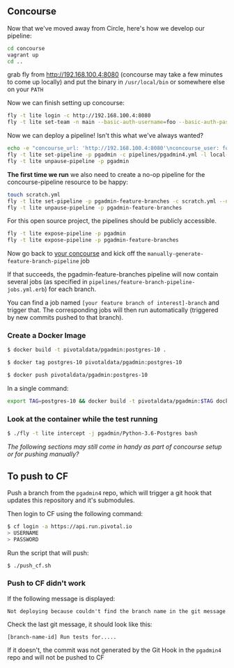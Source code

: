 
## Concourse

Now that we've moved away from Circle, here's how we develop our pipeline:


```bash
cd concourse
vagrant up
cd ..
```

grab fly from <http://192.168.100.4:8080> (concourse may take a few minutes to come up locally)
and put the binary in `/usr/local/bin` or somewhere else on your `PATH`

Now we can finish setting up concourse:
```bash
fly -t lite login -c http://192.168.100.4:8080
fly -t lite set-team -n main --basic-auth-username=foo --basic-auth-password=bar
```

Now we can deploy a pipeline! Isn't this what we've always wanted?
```bash
echo -e "concourse_url: 'http://192.168.100.4:8080'\nconcourse_user: foo\nconcourse_pw: bar" > local-concourse-config.yml
fly -t lite set-pipeline -p pgadmin -c pipelines/pgadmin4.yml -l local-concourse-config.yml
fly -t lite unpause-pipeline -p pgadmin
```

**The first time we run** we also need to create a no-op pipeline for the concourse-pipeline resource to be happy:
```bash
touch scratch.yml
fly -t lite set-pipeline -p pgadmin-feature-branches -c scratch.yml --non-interactive
fly -t lite unpause-pipeline -p pgadmin-feature-branches
```

For this open source project, the pipelines should be publicly accessible.
```bash
fly -t lite expose-pipeline -p pgadmin
fly -t lite expose-pipeline -p pgadmin-feature-branches
```

Now go back to [your concourse](http://192.168.100.4:8080) and kick off the `manually-generate-feature-branch-pipeline` job

If that succeeds, the pgadmin-feature-branches pipeline will now contain several jobs
(as specified in `pipelines/feature-branch-pipeline-jobs.yml.erb`) for each branch.

You can find a job named `[your feature branch of interest]-branch` and trigger that.
The corresponding jobs will then run automatically (triggered by new commits pushed to that branch). 

### Create a Docker Image

```bash
$ docker build -t pivotaldata/pgadmin:postgres-10 .

$ docker tag postgres-10 pivotaldata/pgadmin:postgres-10

$ docker push pivotaldata/pgadmin:postgres-10
```

In a single command:
```bash
export TAG=postgres-10 && docker build -t pivotaldata/pgadmin:$TAG docker/$TAG && docker push pivotaldata/pgadmin:$TAG
```

### Look at the container while the test running

```bash
$ ./fly -t lite intercept -j pgadmin/Python-3.6-Postgres bash
```


*The following sections may still come in handy as part of concourse setup or for pushing manually?* 

## To push to CF

Push a branch from the `pgadmin4` repo, which will trigger a git hook that updates this repository and it's submodules. 

Then login to CF using the following command:

```bash
$ cf login -a https://api.run.pivotal.io
> USERNAME
> PASSWORD
```

Run the script that will push:

```bash
$ ./push_cf.sh
```


### Push to CF didn't work

If the following message is displayed:

`Not deploying because couldn't find the branch name in the git message`

Check the last git message, it should look like this:

`[branch-name-id] Run tests for.....`

If it doesn't, the commit was not generated by the Git Hook in the `pgadmin4` repo and will not be pushed to CF
